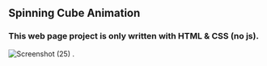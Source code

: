 ## Spinning Cube Animation
### This web page project is only written with HTML & CSS (no js).

![Screenshot (25)](https://user-images.githubusercontent.com/95845593/224529901-fafcce41-96a8-4ba6-9525-4f2a4103e089.png)
.
